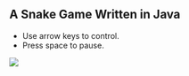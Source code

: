 ## A Snake Game Written in Java

* Use arrow keys to control.
* Press space to pause.

![](https://i.ibb.co/9pRtVn9/snake-game.jpg)
